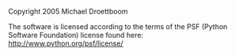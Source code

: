 Copyright 2005 Michael Droettboom

The software is licensed according to the terms of the PSF (Python Software Foundation) license found here: http://www.python.org/psf/license/